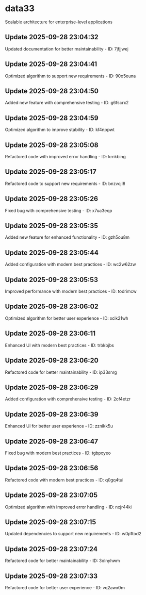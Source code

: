 # data33
Scalable architecture for enterprise-level applications

## Update 2025-09-28 23:04:32
Updated documentation for better maintainability - ID: 7jfjjwej


## Update 2025-09-28 23:04:41
Optimized algorithm to support new requirements - ID: 90o5ouna


## Update 2025-09-28 23:04:50
Added new feature with comprehensive testing - ID: g6fscrx2


## Update 2025-09-28 23:04:59
Optimized algorithm to improve stability - ID: kf4nppwt


## Update 2025-09-28 23:05:08
Refactored code with improved error handling - ID: krnkbing


## Update 2025-09-28 23:05:17
Refactored code to support new requirements - ID: bnzvojl8


## Update 2025-09-28 23:05:26
Fixed bug with comprehensive testing - ID: x7ua3eqp


## Update 2025-09-28 23:05:35
Added new feature for enhanced functionality - ID: gzh5ou8m


## Update 2025-09-28 23:05:44
Added configuration with modern best practices - ID: wc2w62zw


## Update 2025-09-28 23:05:53
Improved performance with modern best practices - ID: todrimcw


## Update 2025-09-28 23:06:02
Optimized algorithm for better user experience - ID: xcik21wh


## Update 2025-09-28 23:06:11
Enhanced UI with modern best practices - ID: trbkbjbs


## Update 2025-09-28 23:06:20
Refactored code for better maintainability - ID: ip33snrg


## Update 2025-09-28 23:06:29
Added configuration with comprehensive testing - ID: 2of4etzr


## Update 2025-09-28 23:06:39
Enhanced UI for better user experience - ID: zznikk5u


## Update 2025-09-28 23:06:47
Fixed bug with modern best practices - ID: tgbpoyeo


## Update 2025-09-28 23:06:56
Refactored code with modern best practices - ID: q0gq4tui


## Update 2025-09-28 23:07:05
Optimized algorithm with improved error handling - ID: ncjr44ki


## Update 2025-09-28 23:07:15
Updated dependencies to support new requirements - ID: w0p1tod2


## Update 2025-09-28 23:07:24
Refactored code for better maintainability - ID: 3olnyhwm


## Update 2025-09-28 23:07:33
Refactored code for better user experience - ID: vq2awx0m

